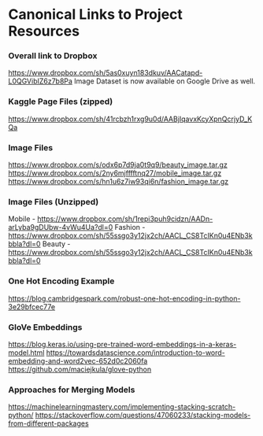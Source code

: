 # Canonical Links to Project Resources

### Overall link to Dropbox
https://www.dropbox.com/sh/5as0xuyn183dkuv/AACatapd-L0QGVibIZ6z7b8Pa
Image Dataset is now available on Google Drive as well.

### Kaggle Page Files (zipped)
https://www.dropbox.com/sh/41rcbzh1rxg9u0d/AABjIqavxKcyXpnQcrjyD_KQa

### Image Files
https://www.dropbox.com/s/odx6p7d9ja0t9q9/beauty_image.tar.gz
https://www.dropbox.com/s/2ny6mjfffftnq27/mobile_image.tar.gz
https://www.dropbox.com/s/hn1u6z7iw93qi6n/fashion_image.tar.gz

### Image Files (Unzipped)
Mobile - https://www.dropbox.com/sh/1repi3puh9cidzn/AADn-arLyba9gDUbw-4vWu4Ua?dl=0
Fashion - https://www.dropbox.com/sh/55ssgo3y12jx2ch/AACL_CS8TcIKn0u4ENb3kbbla?dl=0
Beauty - https://www.dropbox.com/sh/55ssgo3y12jx2ch/AACL_CS8TcIKn0u4ENb3kbbla?dl=0

### One Hot Encoding Example
https://blog.cambridgespark.com/robust-one-hot-encoding-in-python-3e29bfcec77e

### GloVe Embeddings
https://blog.keras.io/using-pre-trained-word-embeddings-in-a-keras-model.html
https://towardsdatascience.com/introduction-to-word-embedding-and-word2vec-652d0c2060fa
https://github.com/maciejkula/glove-python

### Approaches for Merging Models
https://machinelearningmastery.com/implementing-stacking-scratch-python/
https://stackoverflow.com/questions/47060233/stacking-models-from-different-packages
